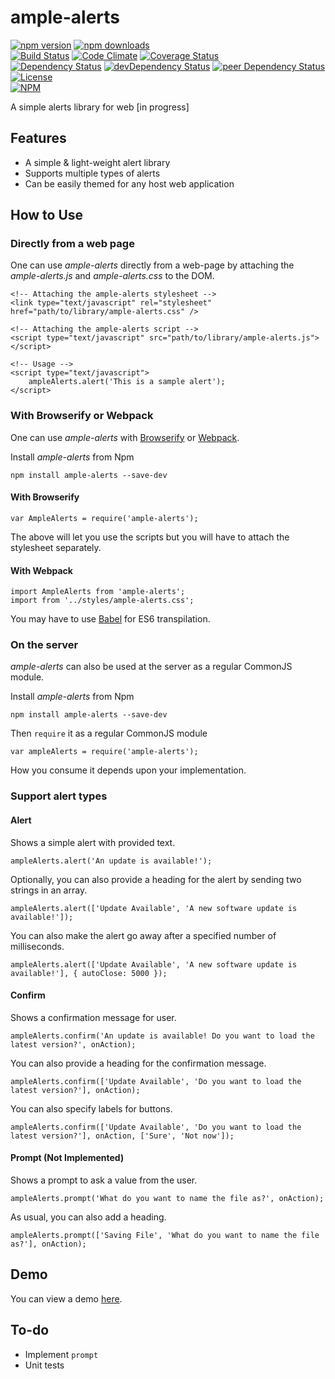 # ample-alerts

[![npm version](https://badge.fury.io/js/ample-alerts.svg)](https://badge.fury.io/js/ample-alerts)
[![npm downloads](https://img.shields.io/npm/dt/ample-alerts.svg)](https://www.npmjs.com/package/ample-alerts)  
[![Build Status](https://travis-ci.org/myTerminal/ample-alerts.svg?branch=master)](https://travis-ci.org/myTerminal/ample-alerts)
[![Code Climate](https://codeclimate.com/github/myTerminal/ample-alerts.png)](https://codeclimate.com/github/myTerminal/ample-alerts)
[![Coverage Status](https://img.shields.io/coveralls/myTerminal/ample-alerts.svg)](https://coveralls.io/r/myTerminal/ample-alerts?branch=master)  
[![Dependency Status](https://david-dm.org/myTerminal/ample-alerts.svg)](https://david-dm.org/myTerminal/ample-alerts)
[![devDependency Status](https://david-dm.org/myTerminal/ample-alerts/dev-status.svg)](https://david-dm.org/myTerminal/ample-alerts#info=devDependencies)
[![peer Dependency Status](https://david-dm.org/myTerminal/ample-alerts/peer-status.svg)](https://david-dm.org/myTerminal/ample-alerts#info=peerDependencies)  
[![License](https://img.shields.io/github/license/myTerminal/ample-alerts.svg)](https://opensource.org/licenses/MIT)  
[![NPM](https://nodei.co/npm/ample-alerts.png?downloads=true&downloadRank=true&stars=true)](https://nodei.co/npm/ample-alerts/)

A simple alerts library for web [in progress]

## Features

* A simple & light-weight alert library
* Supports multiple types of alerts
* Can be easily themed for any host web application

## How to Use

### Directly from a web page

One can use *ample-alerts* directly from a web-page by attaching the *ample-alerts.js* and *ample-alerts.css* to the DOM.

    <!-- Attaching the ample-alerts stylesheet -->
    <link type="text/javascript" rel="stylesheet" href="path/to/library/ample-alerts.css" />
    
    <!-- Attaching the ample-alerts script -->
    <script type="text/javascript" src="path/to/library/ample-alerts.js"></script>
    
    <!-- Usage -->
    <script type="text/javascript">
        ampleAlerts.alert('This is a sample alert');
    </script>

### With Browserify or Webpack

One can use *ample-alerts* with [Browserify](http://browserify.org) or [Webpack](https://webpack.js.org).

Install *ample-alerts* from Npm

    npm install ample-alerts --save-dev

#### With Browserify

    var AmpleAlerts = require('ample-alerts');

The above will let you use the scripts but you will have to attach the stylesheet separately.

#### With Webpack

    import AmpleAlerts from 'ample-alerts';
    import from '../styles/ample-alerts.css';

You may have to use [Babel](https://babeljs.io) for ES6 transpilation.

### On the server

*ample-alerts* can also be used at the server as a regular CommonJS module.

Install *ample-alerts* from Npm

    npm install ample-alerts --save-dev

Then `require` it as a regular CommonJS module

    var ampleAlerts = require('ample-alerts');

How you consume it depends upon your implementation.

### Support alert types

#### Alert

Shows a simple alert with provided text.

    ampleAlerts.alert('An update is available!');

Optionally, you can also provide a heading for the alert by sending two strings in an array.

    ampleAlerts.alert(['Update Available', 'A new software update is available!']);

You can also make the alert go away after a specified number of milliseconds.

    ampleAlerts.alert(['Update Available', 'A new software update is available!'], { autoClose: 5000 });

#### Confirm

Shows a confirmation message for user.

    ampleAlerts.confirm('An update is available! Do you want to load the latest version?', onAction);

You can also provide a heading for the confirmation message.

    ampleAlerts.confirm(['Update Available', 'Do you want to load the latest version?'], onAction);

You can also specify labels for buttons.

    ampleAlerts.confirm(['Update Available', 'Do you want to load the latest version?'], onAction, ['Sure', 'Not now']);

#### Prompt (Not Implemented)

Shows a prompt to ask a value from the user.

    ampleAlerts.prompt('What do you want to name the file as?', onAction);

As usual, you can also add a heading.

    ampleAlerts.prompt(['Saving File', 'What do you want to name the file as?'], onAction);

## Demo

You can view a demo [here](https://myterminal.github.io/ample-alerts/examples).

## To-do

* Implement `prompt`
* Unit tests
